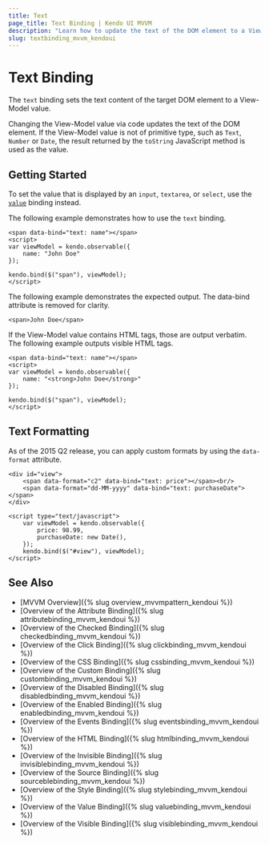 ```yaml
---
title: Text
page_title: Text Binding | Kendo UI MVVM
description: "Learn how to update the text of the DOM element to a View-Model value by using the text binding in Kendo UI MVVM."
slug: textbinding_mvvm_kendoui
---
```


# Text Binding

The `text` binding sets the text content of the target DOM element to a View-Model value.

Changing the View-Model value via code updates the text of the DOM element. If the View-Model value is not of primitive type, such as `Text`, `Number` or `Date`, the result returned by the `toString` JavaScript method is used as the value.

## Getting Started

To set the value that is displayed by an `input`, `textarea`, or `select`, use the [`value`](value) binding instead.

The following example demonstrates how to use the `text` binding.

    <span data-bind="text: name"></span>
    <script>
    var viewModel = kendo.observable({
        name: "John Doe"
    });

    kendo.bind($("span"), viewModel);
    </script>

The following example demonstrates the expected output. The data-bind attribute is removed for clarity.

    <span>John Doe</span>

If the View-Model value contains HTML tags, those are output verbatim. The following example outputs visible HTML tags.

    <span data-bind="text: name"></span>
    <script>
    var viewModel = kendo.observable({
        name: "<strong>John Doe</strong>"
    });

    kendo.bind($("span"), viewModel);
    </script>

## Text Formatting

As of the 2015 Q2 release, you can apply custom formats by using the `data-format` attribute.

```dojo
<div id="view">
    <span data-format="c2" data-bind="text: price"></span><br/>
    <span data-format="dd-MM-yyyy" data-bind="text: purchaseDate"></span>
</div>

<script type="text/javascript">
    var viewModel = kendo.observable({
        price: 98.99,
        purchaseDate: new Date(),
    });
    kendo.bind($("#view"), viewModel);
</script>
```

## See Also

* [MVVM Overview]({% slug overview_mvvmpattern_kendoui %})
* [Overview of the Attribute Binding]({% slug attributebinding_mvvm_kendoui %})
* [Overview of the Checked Binding]({% slug checkedbinding_mvvm_kendoui %})
* [Overview of the Click Binding]({% slug clickbinding_mvvm_kendoui %})
* [Overview of the CSS Binding]({% slug cssbinding_mvvm_kendoui %})
* [Overview of the Custom Binding]({% slug custombinding_mvvm_kendoui %})
* [Overview of the Disabled Binding]({% slug disabledbinding_mvvm_kendoui %})
* [Overview of the Enabled Binding]({% slug enabledbinding_mvvm_kendoui %})
* [Overview of the Events Binding]({% slug eventsbinding_mvvm_kendoui %})
* [Overview of the HTML Binding]({% slug htmlbinding_mvvm_kendoui %})
* [Overview of the Invisible Binding]({% slug invisiblebinding_mvvm_kendoui %})
* [Overview of the Source Binding]({% slug sourceblebinding_mvvm_kendoui %})
* [Overview of the Style Binding]({% slug stylebinding_mvvm_kendoui %})
* [Overview of the Value Binding]({% slug valuebinding_mvvm_kendoui %})
* [Overview of the Visible Binding]({% slug visiblebinding_mvvm_kendoui %})
